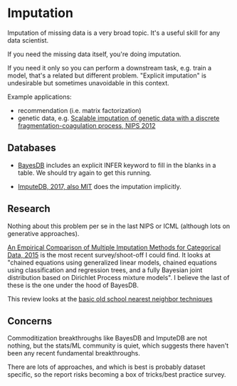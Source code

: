 # Imputation

Imputation of missing data is a very broad topic. It's a useful skill for any
data scientist.

If you need the missing data itself, you're doing imputation. 

If you need it only so you can perform a downstream task, e.g. train a model,
that's a related but different problem. "Explicit imputation" is undesirable
but sometimes unavoidable in this context.

Example applications:
  
 - recommendation (i.e. matrix factorization)
 - genetic data, e.g. [Scalable imputation of genetic data with a discrete
   fragmentation-coagulation process, NIPS
   2012](https://papers.nips.cc/paper/4782-scalable-imputation-of-genetic-data-with-a-discrete-fragmentation-coagulation-process)

## Databases

 - [BayesDB](https://github.com/probcomp/bayeslite) includes an explicit INFER
   keyword to fill in the blanks in a table. We should try again to get this
   running.

 - [ImputeDB, 2017, also MIT](https://github.com/mitdbg/imputedb) does the
   imputation implicitly.

## Research

Nothing about this problem per se in the last NIPS or ICML (although lots on
generative approaches).

[An Empirical Comparison of Multiple Imputation Methods for Categorical Data,
2015](https://arxiv.org/abs/1508.05918) is the most recent survey/shoot-off I
could find. It looks at "chained equations using generalized linear models,
chained equations using classification and regression trees, and a fully
Bayesian joint distribution based on Dirichlet Process mixture models". I
believe the last of these is the one under the hood of BayesDB.

This review looks at the [basic old school nearest neighbor
techniques](https://www.ncbi.nlm.nih.gov/pmc/articles/PMC4959387/)

## Concerns

Commoditization breakthroughs like BayesDB and ImputeDB are not nothing, but
the stats/ML community is quiet, which suggests there haven't been any recent
fundamental breakthroughs.

There are lots of approaches, and which is best is probably dataset specific,
so the report risks becoming a box of tricks/best practice survey.

